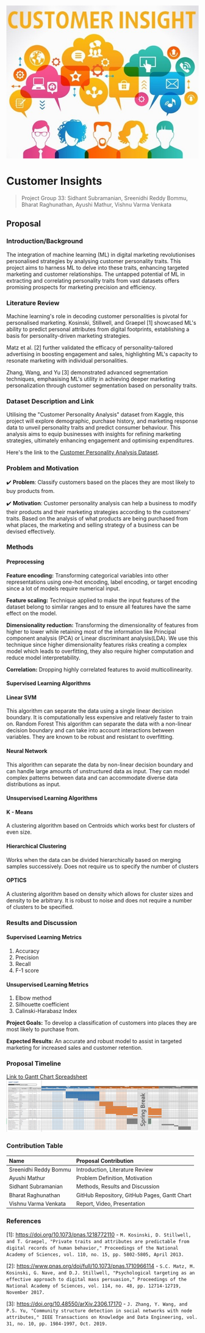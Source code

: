 ![](assets/CustomerInsightsCrop.jpg)
# Customer Insights
> Project Group 33: Sidhant Subramanian, Sreenidhi Reddy Bommu, Bharat Raghunathan, Ayushi Mathur, Vishnu Varma Venkata

## Proposal
### Introduction/Background

The integration of machine learning (ML) in digital marketing revolutionises personalised strategies by analysing customer personality traits. This project aims to harness ML to delve into these traits, enhancing targeted marketing and customer relationships. The untapped potential of ML in extracting and correlating personality traits from vast datasets offers promising prospects for marketing precision and efficiency.


### Literature Review

Machine learning's role in decoding customer personalities is pivotal for personalised marketing. Kosinski, Stillwell, and Graepel [1] showcased ML's ability to predict personal attributes from digital footprints, establishing a basis for personality-driven marketing strategies. 

Matz et al. [2] further validated the efficacy of personality-tailored advertising in boosting engagement and sales, highlighting ML's capacity to resonate marketing with individual personalities. 

Zhang, Wang, and Yu [3] demonstrated advanced segmentation techniques, emphasising ML's utility in achieving deeper marketing personalization through customer segmentation based on personality traits.


### Dataset Description and Link

Utilising the "Customer Personality Analysis" dataset from Kaggle, this project will explore demographic, purchase history, and marketing response data to unveil personality traits and predict consumer behaviour. This analysis aims to equip businesses with insights for refining marketing strategies, ultimately enhancing engagement and optimising expenditures.

Here's the link to the [Customer Personality Analysis Dataset](https://www.kaggle.com/datasets/imakash3011/customer-personality-analysis/data).

### Problem and Motivation

✔️ **Problem**: Classify customers based on the places they are most likely to buy products from.

✔️ **Motivation**: Customer personality analysis can help a business to modify their products and their marketing strategies according to the customers’ traits. Based on the analysis of what products are being purchased from what places, the marketing and selling strategy of a business can be devised effectively.

### Methods

#### Preprocessing

**Feature encoding:**
Transforming categorical variables into other representations using one-hot encoding, label encoding, or target encoding since a lot of models require numerical input.

**Feature scaling:** 
Technique applied to make the input features of the dataset belong to  similar ranges and to ensure all features have the same effect on the model.

**Dimensionality reduction:** 
Transforming the dimensionality of features from higher to lower while retaining most of the information like Principal component analysis (PCA) or Linear discriminant analysis(LDA). We use this technique since higher dimensionality features risks creating a complex model which leads to overfitting, they also require higher computation and reduce model interpretability.

**Correlation:**
Dropping highly correlated features to avoid multicollinearity.

#### Supervised Learning Algorithms

#### Linear SVM
This algorithm can separate the data using a single linear decision boundary. It is computationally less expensive and relatively faster to train on.
Random Forest
This algorithm can separate the data with a non-linear decision boundary and can take into account interactions between variables. They are known to be robust and resistant to overfitting.

#### Neural Network
This algorithm can separate the data by non-linear decision boundary and can handle large amounts of unstructured data as input. They can model complex patterns between data and can accommodate diverse data distributions as input.

#### Unsupervised Learning Algorithms

#### K - Means
A clustering algorithm based on Centroids which works best for clusters of even size. 


#### Hierarchical Clustering
Works when the data can be divided hierarchically based on merging samples successively. Does not require us to specify the number of clusters

#### OPTICS
A clustering algorithm based on density which allows for cluster sizes and density to be arbitrary. It is robust to noise and does not require a number of clusters to be specified.

### Results and Discussion

#### Supervised Learning Metrics

1. Accuracy
2. Precision
3. Recall
4. F-1 score

#### Unsupervised Learning Metrics

1. Elbow method
2. Silhouette coefficient 
3. Calinski-Harabasz Index

**Project Goals:** To develop a classification  of customers into places they are most likely to purchase from.

**Expected Results:** An accurate and robust model to assist in targeted marketing for increased sales and customer retention.

### Proposal Timeline
[Link to Gantt Chart Spreadsheet](https://gtvault-my.sharepoint.com/:x:/g/personal/braghunathan6_gatech_edu/EdOIA96B63lAuuimPIdRCZ4BP_hUtCNmEp74v8O8sn5kRA?e=7HXVFD)
![Gantt Chart](assets/GanttChart.png)

### Contribution Table

| Name    | Proposal Contribution              |
|:---------|:-----------------------------------|
| Sreenidhi Reddy Bommu | Introduction, Literature Review |
| Ayushi Mathur | Problem Definition, Motivation   |
| Sidhant Subramanian | Methods, Results and Discussion |
| Bharat Raghunathan | GitHub Repository, GitHub Pages, Gantt Chart |
| Vishnu Varma Venkata | Report, Video, Presentation  |

### References
[1]: https://doi.org/10.1073/pnas.1218772110 - `M. Kosinski, D. Stillwell, and T. Graepel, "Private traits and attributes are predictable from digital records of human behavior," Proceedings of the National Academy of Sciences, vol. 110, no. 15, pp. 5802-5805, April 2013.`

[2]: https://www.pnas.org/doi/full/10.1073/pnas.1710966114 - `S.C. Matz, M. Kosinski, G. Nave, and D.J. Stillwell, "Psychological targeting as an effective approach to digital mass persuasion," Proceedings of the National Academy of Sciences, vol. 114, no. 48, pp. 12714-12719, November 2017.`

[3]: https://doi.org/10.48550/arXiv.2306.17170 - `J. Zhang, Y. Wang, and P.S. Yu, "Community structure detection in social networks with node attributes," IEEE Transactions on Knowledge and Data Engineering, vol. 31, no. 10, pp. 1984-1997, Oct. 2019.`
